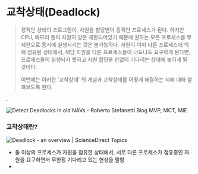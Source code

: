 # 교착상태(Deadlock)

> 정적인 상태의 프로그램이, 자원을 할당받아 동적인 프로세스가 된다. 하지만 CPU, 메모리 등의 자원의 양은 제한되어있기 때문에 원하는 모든 프로세스를 무제한으로 동시에 실행시키는 것은 불가능하다. 자원이 이미 다른 프로세스에 의해 점유된 상태에서, 해당 자원을 다른 프로세스들이 너도나도 요구하게 된다면, 프로세스들이 실행되지 못하고 자원 할당을 한없이 기다리는 상태에 놓이게 될 것이다. 
>
> 이번에는 이러한 '교착상태' 의 개념과 교착상태를 어떻게 해결하는 지에 대해 살펴보도록 한다.

.

![Detect Deadlocks in old NAVs - Roberto Stefanetti Blog MVP, MCT, MIE](https://i1.wp.com/robertostefanettinavblog.com/wp-content/uploads/2018/04/image022.jpg?resize=302%2C219)



### 교착상태란?

![Deadlock - an overview | ScienceDirect Topics](https://ars.els-cdn.com/content/image/3-s2.0-B0122274105008516-gr6.gif)

- 둘 이상의 프로세스가 자원을 점유한 상태에서, 서로 다른 프로세스가 점유중인 자원을 요구하면서 무한정 기다리고 있는 현상을 말함
- 
